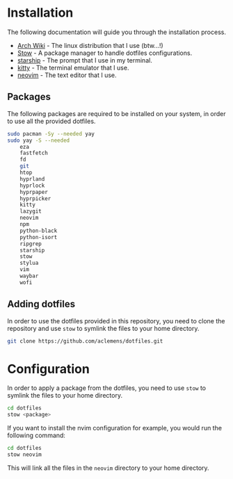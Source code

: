 # Installation

The following documentation will guide you through the installation process.

- [Arch Wiki](https://wiki.archlinux.org/) - The linux distribution that I use (btw...!)
- [Stow](https://www.gnu.org/software/stow/) - A package manager to handle dotfiles configurations.
- [starship](https://starship.rs/) - The prompt that I use in my terminal.
- [kitty](https://sw.kovidgoyal.net/kitty/) - The terminal emulator that I use.
- [neovim](https://neovim.io/) - The text editor that I use.

## Packages

The following packages are required to be installed on your system, in order to use all the provided dotfiles.

```bash
sudo pacman -Sy --needed yay
sudo yay -S --needed
    eza
    fastfetch
    fd
    git
    htop
    hyprland
    hyprlock
    hyprpaper
    hyprpicker
    kitty
    lazygit
    neovim
    npm
    python-black
    python-isort
    ripgrep
    starship
    stow
    stylua
    vim
    waybar
    wofi
```

## Adding dotfiles

In order to use the dotfiles provided in this repository, you need to clone the repository and use `stow` to symlink the files to your home directory.

```bash
git clone https://github.com/aclemens/dotfiles.git
```

# Configuration

In order to apply a package from the dotfiles, you need to use `stow` to symlink the files to your home directory.

```bash
cd dotfiles
stow <package>
```

If you want to install the nvim configuration for example, you would run the following command:

```bash
cd dotfiles
stow neovim
```

This will link all the files in the `neovim` directory to your home directory.
